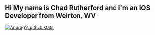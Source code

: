 ## Hi My name is Chad Rutherford and I'm an iOS Developer from Weirton, WV

[![Anurag's github stats](https://github-readme-stats.vercel.app/api?username=chadarutherford&show_icons=true&theme=nightowl)](https://github.com/anuraghazra/github-readme-stats)

